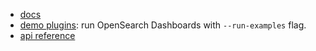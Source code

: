 - [docs](../../docs/state_sync)
- [demo plugins](../../../../../examples/state_containers_examples): run OpenSearch Dashboards with `--run-examples` flag.
- [api reference](https://github.com/opensearch-project/OpenSearch-Dashboards/tree/main/src/plugins/opensearch_dashboards_utils/docs/state_sync)
